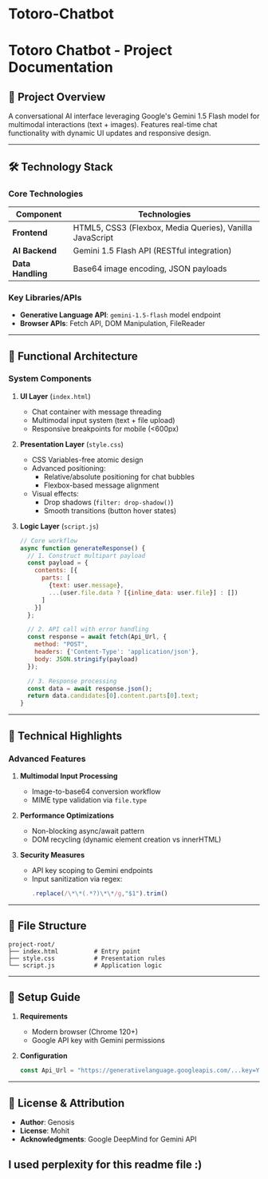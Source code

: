 # Totoro-Chatbot
# Totoro Chatbot - Project Documentation  

## 📖 Project Overview  
A conversational AI interface leveraging Google's Gemini 1.5 Flash model for multimodal interactions (text + images). Features real-time chat functionality with dynamic UI updates and responsive design.  

---

## 🛠️ Technology Stack  

### Core Technologies  
| Component | Technologies |  
|-----------|--------------|  
| **Frontend** | HTML5, CSS3 (Flexbox, Media Queries), Vanilla JavaScript |  
| **AI Backend** | Gemini 1.5 Flash API (RESTful integration) |  
| **Data Handling** | Base64 image encoding, JSON payloads |  

### Key Libraries/APIs  
- **Generative Language API**: `gemini-1.5-flash` model endpoint  
- **Browser APIs**: Fetch API, DOM Manipulation, FileReader  

---

## 🧠 Functional Architecture  

### System Components  
1. **UI Layer** (`index.html`)  
   - Chat container with message threading  
   - Multimodal input system (text + file upload)  
   - Responsive breakpoints for mobile (<600px)  

2. **Presentation Layer** (`style.css`)  
   - CSS Variables-free atomic design  
   - Advanced positioning:  
     - Relative/absolute positioning for chat bubbles  
     - Flexbox-based message alignment  
   - Visual effects:  
     - Drop shadows (`filter: drop-shadow()`)  
     - Smooth transitions (button hover states)  

3. **Logic Layer** (`script.js`)  
   ```javascript  
   // Core workflow
   async function generateResponse() {
     // 1. Construct multipart payload
     const payload = {
       contents: [{
         parts: [
           {text: user.message},
           ...(user.file.data ? [{inline_data: user.file}] : [])
         ]
       }]
     };

     // 2. API call with error handling
     const response = await fetch(Api_Url, {
       method: "POST",
       headers: {'Content-Type': 'application/json'},
       body: JSON.stringify(payload)
     });

     // 3. Response processing
     const data = await response.json();
     return data.candidates[0].content.parts[0].text;
   }
   ```

---

## 🔑 Technical Highlights  

### Advanced Features  
1. **Multimodal Input Processing**  
   - Image-to-base64 conversion workflow  
   - MIME type validation via `file.type`  

2. **Performance Optimizations**  
   - Non-blocking async/await pattern  
   - DOM recycling (dynamic element creation vs innerHTML)  

3. **Security Measures**  
   - API key scoping to Gemini endpoints  
   - Input sanitization via regex:  
     ```javascript 
     .replace(/\*\*(.*?)\*\*/g,"$1").trim()
     ```

---

## 📂 File Structure  
```
project-root/  
├── index.html          # Entry point  
├── style.css           # Presentation rules  
└── script.js           # Application logic  
```

---

## 🚀 Setup Guide  

1. **Requirements**  
   - Modern browser (Chrome 120+)  
   - Google API key with Gemini permissions  

2. **Configuration**  
   ```javascript
   const Api_Url = "https://generativelanguage.googleapis.com/...key=YOUR_API_KEY";
   ```
---

## 📝 License & Attribution  
- **Author**: Genosis   
- **License**: Mohit
- **Acknowledgments**: Google DeepMind for Gemini API  

## I used perplexity for this readme file :)
